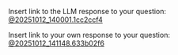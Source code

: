 Insert link to the LLM response to your question:
[@20251012_140001.1cc2ccf4](../../context/design/brainstorming/questioning.md/20251012_140001.1cc2ccf4.md)

Insert link to your own response to your question:
[@20251012_141148.633b02f6](../../context/design/brainstorming/questioning.md/20251012_141148.633b02f6.md)